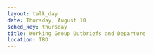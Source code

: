 ```yaml
---
layout: talk_day
date: Thursday, August 10
sched_key: thursday
title: Working Group Outbriefs and Departure
location: TBD
---
```

